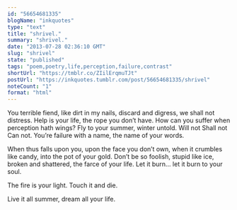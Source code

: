 ```yaml
---
id: "56654681335"
blogName: "inkquotes"
type: "text"
title: "shrivel."
summary: "shrivel."
date: "2013-07-28 02:36:10 GMT"
slug: "shrivel"
state: "published"
tags: "poem,poetry,life,perception,failure,contrast"
shortUrl: "https://tmblr.co/ZIilErqmuTJt"
postUrl: "https://inkquotes.tumblr.com/post/56654681335/shrivel"
noteCount: "1"
format: "html"
---
```


You terrible fiend, like dirt in my nails, discard and digress, we shall not distress. Help is your life, the rope you don’t have. How can you suffer when perception hath wings? Fly to your summer, winter untold. Will not Shall not Can not. You’re failure with a name, the name of your words.

When thus falls upon you, upon the face you don’t own, when it crumbles like candy, into the pot of your gold. Don’t be so foolish, stupid like ice, broken and shattered, the farce of your life. Let it burn… let it burn to your soul.

The fire is your light. Touch it and die.

Live it all summer, dream all your life.